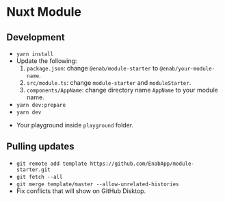 # Nuxt Module

## Development

- `yarn install`
- Update the following:
    1. `package.json`: change `@enab/module-starter` to `@enab/your-module-name`.
    2. `src/module.ts`: change `module-starter` and `moduleStarter`.
    3. `components/AppName`: change directory name `AppName` to your module name.
- `yarn dev:prepare`
- `yarn dev`

* Your playground inside `playground` folder.

## Pulling updates
- `git remote add template https://github.com/EnabApp/module-starter.git`
- `git fetch --all`
- `git merge template/master --allow-unrelated-histories`
- Fix conflicts that will show on GitHub Disktop.
